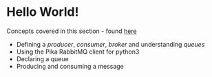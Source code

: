 # Hello World!

Concepts covered in this section - found [here](https://www.rabbitmq.com/tutorials/tutorial-one-python.html)

- Defining a *producer*, *consumer*, *broker* and understanding *queues*
- Using the Pika RabbitMQ client for python3
- Declaring a queue
- Producing and consuming a message

